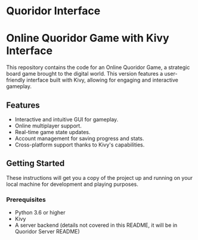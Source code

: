 # Quoridor Interface

# Online Quoridor Game with Kivy Interface

This repository contains the code for an Online Quoridor Game, a strategic board game brought to the digital world. This version features a user-friendly interface built with Kivy, allowing for engaging and interactive gameplay.

## Features

- Interactive and intuitive GUI for gameplay.
- Online multiplayer support.
- Real-time game state updates.
- Account management for saving progress and stats.
- Cross-platform support thanks to Kivy's capabilities.

## Getting Started

These instructions will get you a copy of the project up and running on your local machine for development and playing purposes.

### Prerequisites

- Python 3.6 or higher
- Kivy
- A server backend (details not covered in this README, it will be in Quoridor Server README)

